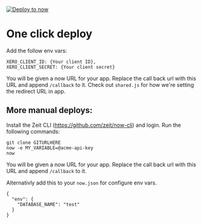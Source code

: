 [![Deploy to now](https://deploy.now.sh/static/button.svg)](https://deploy.now.sh/?repo=https://github.com/philals/sso-sample)

# One click deploy

Add the follow env vars:

```
XERO_CLIENT_ID: {Your client ID},
XERO_CLIENT_SECRET: {Your client secret}
```

You will be given a now URL for your app. Replace the call back url with this URL and append `/callback` to it. Check out `shared.js` for how we're setting the redirect URL in app.

## More manual deploys:

Install the Zeit CLI (https://github.com/zeit/now-cli) and login. Run the following commands:

```
git clone GITURLHERE
now -e MY_VARIABLE=@acme-api-key
now
```

You will be given a now URL for your app. Replace the call back url with this URL and append `/callback` to it.

Alternativly add this to your `now.json` for configure env vars.

```
{
  "env": {
    "DATABASE_NAME": "test"
  }
}
```